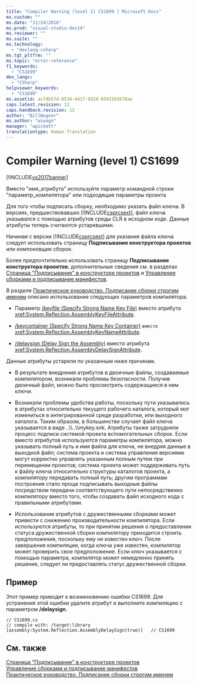 ```yaml
---
title: "Compiler Warning (level 1) CS1699 | Microsoft Docs"
ms.custom: ""
ms.date: "11/24/2016"
ms.prod: "visual-studio-dev14"
ms.reviewer: ""
ms.suite: ""
ms.technology: 
  - "devlang-csharp"
ms.tgt_pltfrm: ""
ms.topic: "error-reference"
f1_keywords: 
  - "CS1699"
dev_langs: 
  - "CSharp"
helpviewer_keywords: 
  - "CS1699"
ms.assetid: acf4b57d-8534-4417-9324-65415b5676ae
caps.latest.revision: 12
caps.handback.revision: 12
author: "BillWagner"
ms.author: "wiwagn"
manager: "wpickett"
translationtype: Human Translation
---
```

# Compiler Warning (level 1) CS1699
[!INCLUDE[vs2017banner](../../../csharp/includes/vs2017banner.md)]

Вместо "имя\_атрибута" используйте параметр командной строки "параметр\_компилятора" или подходящие параметры проекта  
  
 Для того чтобы подписать сборку, необходимо указать файл ключа.  В версиях, предшествовавших [!INCLUDE[csprcsext](../../../csharp/language-reference/compiler-messages/includes/csprcsext_md.md)], файл ключа указывался с помощью атрибутов среды CLR в исходном коде.  Данные атрибуты теперь считаются устаревшими.  
  
 Начиная с версии [!INCLUDE[csprcsext](../../../csharp/language-reference/compiler-messages/includes/csprcsext_md.md)] для указания файла ключа следует использовать страницу **Подписывание конструктора проектов** или компоновщик сборок.  
  
 Более предпочтительно использовать страницу **Подписывание конструктора проектов**; дополнительные сведения см. в разделах [Страница "Подписывание" в конструкторе проектов](/visual-studio/ide/reference/signing-page-project-designer) и [Управление сборками и подписывание манифестов](/visual-studio/ide/managing-assembly-and-manifest-signing).  
  
 В разделе [Практическое руководство. Подписание сборки строгим именем](../Topic/How%20to:%20Sign%20an%20Assembly%20with%20a%20Strong%20Name.md) описано использование следующих параметров компилятора.  
  
-   Параметр [\/keyfile \(Specify Strong Name Key File\)](../../../csharp/language-reference/compiler-options/keyfile-compiler-option.md) вместо атрибута <xref:System.Reflection.AssemblyKeyFileAttribute>.  
  
-   [\/keycontainer \(Specify Strong Name Key Container\)](../../../csharp/language-reference/compiler-options/keycontainer-compiler-option.md)  `` вместо `` <xref:System.Reflection.AssemblyKeyNameAttribute>.  
  
-   [\/delaysign \(Delay Sign the Assembly\)](../../../csharp/language-reference/compiler-options/delaysign-compiler-option.md) вместо атрибута <xref:System.Reflection.AssemblyDelaySignAttribute>.  
  
 Данные атрибуты устарели по указанным ниже причинам.  
  
-   В результате внедрения атрибутов в двоичные файлы, создаваемые компилятором, возникали проблемы безопасности.  Получив двоичный файл, можно было просмотреть содержащиеся в нем ключи.  
  
-   Возникали проблемы удобства работы, поскольку пути указывались в атрибутах относительно текущего рабочего каталога, который мог измениться в интегрированной среде разработки, или выходного каталога.  Таким образом, в большинстве случает файл ключа указывается в виде ..\\\\..\\\\mykey.snk.  Атрибуты также затрудняли процесс подписи системой проекта вспомогательных сборок.  Если вместо атрибутов используются параметры компилятора, можно указывать полный путь и имя файла для ключа, не внедряя данные в выходной файл; система проекта и система управления версиями могут корректно управлять указанным полным путем при перемещении проектов; система проекта может поддерживать путь к файлу ключа относительно структуры каталогов проекта, а компилятору передавать полный путь; другим программам построения стало проще подписывать выходные файлы посредством передачи соответствующего пути непосредственно компилятору вместо того, чтобы создавать файл исходного кода с правильными атрибутами.  
  
-   Использование атрибутов с дружественными сборками может привести с снижению производительности компилятора.  Если используются атрибуты, то при принятии решения о предоставлении статуса дружественной сборки компилятору приходится строить предположения, поскольку ему не известен ключ.  После завершения компиляции, когда ключа уже известен, компилятор может проверить свое предположение.  Если ключ указывается с помощью параметра, компилятор может немедленно принять решение, следует ли предоставлять статус дружественной сборки.  
  
## Пример  
 Этот пример приводит к возникновению ошибки CS1699.  Для устранения этой ошибки удалите атрибут и выполните компиляцию с параметром **\/delaysign**.  
  
```  
// CS1699.cs  
// compile with: /target:library  
[assembly:System.Reflection.AssemblyDelaySign(true)]   // CS1699  
```  
  
## См. также  
 [Страница "Подписывание" в конструкторе проектов](/visual-studio/ide/reference/signing-page-project-designer)   
 [Управление сборками и подписывание манифестов](/visual-studio/ide/managing-assembly-and-manifest-signing)   
 [Практическое руководство. Подписание сборки строгим именем](../Topic/How%20to:%20Sign%20an%20Assembly%20with%20a%20Strong%20Name.md)